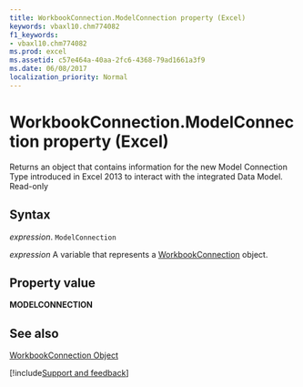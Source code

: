 ```yaml
---
title: WorkbookConnection.ModelConnection property (Excel)
keywords: vbaxl10.chm774082
f1_keywords:
- vbaxl10.chm774082
ms.prod: excel
ms.assetid: c57e464a-40aa-2fc6-4368-79ad1661a3f9
ms.date: 06/08/2017
localization_priority: Normal
---
```



# WorkbookConnection.ModelConnection property (Excel)

Returns an object that contains information for the new Model Connection Type introduced in Excel 2013 to interact with the integrated Data Model. Read-only


## Syntax

_expression_. `ModelConnection`

_expression_ A variable that represents a [WorkbookConnection](./Excel.WorkbookConnection.md) object.


## Property value

 **MODELCONNECTION**


## See also


[WorkbookConnection Object](Excel.WorkbookConnection.md)

[!include[Support and feedback](~/includes/feedback-boilerplate.md)]